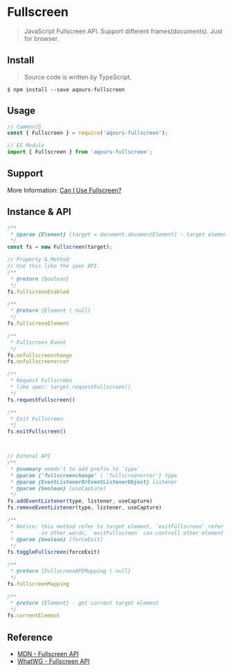 # Fullscreen

> JavaScript Fullscreen API. Support different frames(documents). Just for browser.


## Install

> Source code is written by TypeScript.

`$ npm install --save aqours-fullscreen`

## Usage

```js
// CommonJS
const { Fullscreen } = require('aqours-fullscreen');

// ES Module
import { Fullscreen } from 'aqours-fullscreen';
```


## Support

More Information: [Can I Use Fullscreen?](http://caniuse.com/#search=fullscreen)


## Instance & API

```js
/**
 * @param {Element} [target = document.documentElement] - target element
 */
const fs = new Fullscreen(target);

// Property & Method
// Use this like the spec API.
/**
 * @return {boolean}
 */
fs.fullscreenEnabled

/**
 * @return {Element | null}
 */
fs.fullscreenElement

/**
 * Fullscreen Event
 */
fs.onfullscreenchange
fs.onfullscreenerror

/**
 * Request Fullscreen
 * like spec: target.requestFullscreen()
 */
fs.requestFullscreen()

/**
 * Exit Fullscreen
 */
fs.exitFullscreen()



// Extenal API
/**
 * @summary needn't to add prefix to `type`
 * @param {'fullscreenchange' | 'fullscreenerror'} type
 * @param {EventListenerOrEventListenerObject} listener
 * @param {boolean} [useCapture]
 */
fs.addEventListener(type, listener, useCapture)
fs.removeEventListener(type, listener, useCapture)

/**
 * Notice: this method refer to target element, `exitFullscreen` refer to ownerDocument.
 *         in other words, `exitFullscreen` can controll other element besides target element.
 * @param {boolean} [forceExit]
 */
fs.toggleFullscreen(forceExit)

/**
 * @return {FullscreenAPIMapping | null}
 */
fs.fullscreenMapping

/**
 * @return {Element} - get current target element
 */
fs.currentElement
```


## Reference

- [MDN - Fullscreen API](https://developer.mozilla.org/en-US/docs/Web/API/Fullscreen_API)
- [WhatWG - Fullscreen API](https://fullscreen.spec.whatwg.org/)
